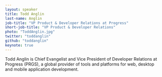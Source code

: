 ```yaml
---
layout: speaker
title: Todd Anglin
last-name: Anglin
job-title: "VP Product & Developer Relations at Progress"
short-job-title: "VP Product & Developer Relations"
photo: "ToddAnglin.jpg"
twitter: "toddanglin"
github: "toddanglin"
keynote: true
---
```


Todd Anglin is Chief Evangelist and Vice President of Developer Relations at Progress (PRGS), a global provider of tools and platforms for web, desktop and mobile application development.